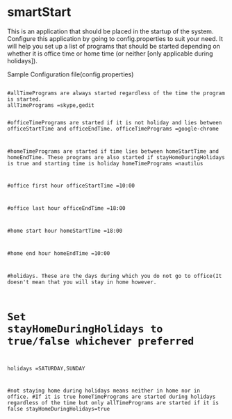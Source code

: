 smartStart
==========

This is an application that should be placed in the startup of the system. Configure this application by going to config.properties to suit your need. It will help you set up a list of programs that should be started depending on whether it is office time or home time (or neither [only applicable during holidays]). 


Sample Configuration file(config.properties)

<code>
#allTimePrograms are always started regardless of the time the program is started.
allTimePrograms =skype,gedit

#officeTimePrograms are started if it is not holiday and lies between officeStartTime and officeEndTime.
officeTimePrograms =google-chrome

#homeTimePrograms are started if time lies between homeStartTime and homeEndTime. These programs are also started if stayHomeDuringHolidays is true and starting time is holiday
homeTimePrograms =nautilus

#office first hour
officeStartTime =10:00

#office last hour
officeEndTime =18:00


#home start hour
homeStartTime =18:00

#home end hour
homeEndTime =10:00


#holidays. These are the days during which you do not go to office(It doesn't mean that you will stay in home however.
# Set stayHomeDuringHolidays to true/false whichever preferred
holidays =SATURDAY,SUNDAY

#not staying home during holidays means neither in home nor in office.
#If it is true homeTimePrograms are started during holidays regardless of the time  but only allTimePrograms are started if it is false
stayHomeDuringHolidays=true

</code>

